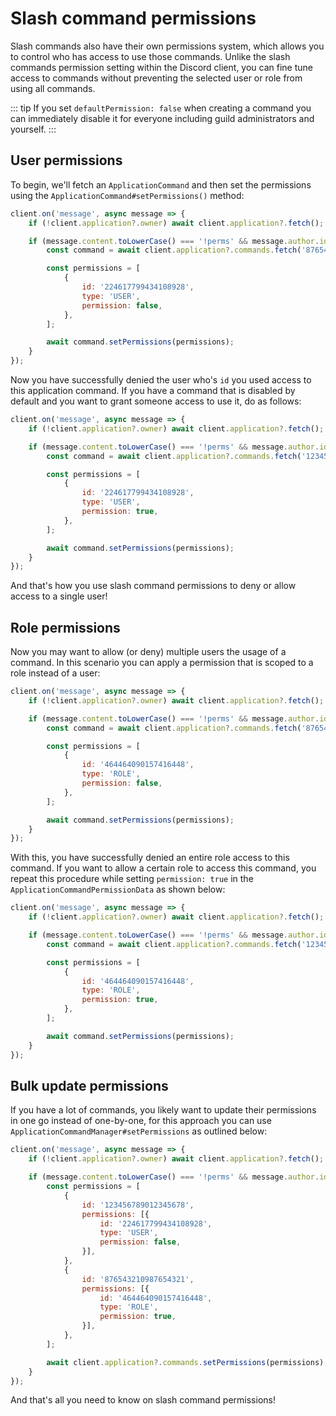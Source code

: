 # Slash command permissions

Slash commands also have their own permissions system, which allows you to control who has access to use those commands. Unlike the slash commands permission setting within the Discord client, you can fine tune access to commands without preventing the selected user or role from using all commands.

::: tip
If you set `defaultPermission: false` when creating a command you can immediately disable it for everyone including guild administrators and yourself.
:::


## User permissions

To begin, we'll fetch an `ApplicationCommand` and then set the permissions using the `ApplicationCommand#setPermissions()` method:

```js
client.on('message', async message => {
	if (!client.application?.owner) await client.application?.fetch();

	if (message.content.toLowerCase() === '!perms' && message.author.id === client.application?.owner.id) {
		const command = await client.application?.commands.fetch('876543210987654321');

		const permissions = [
			{
				id: '224617799434108928',
				type: 'USER',
				permission: false,
			},
		];

		await command.setPermissions(permissions);
	}
});
```

Now you have successfully denied the user who's `id` you used access to this application command.
If you have a command that is disabled by default and you want to grant someone access to use it, do as follows:

```js {11}
client.on('message', async message => {
	if (!client.application?.owner) await client.application?.fetch();

	if (message.content.toLowerCase() === '!perms' && message.author.id === client.application?.owner.id) {
		const command = await client.application?.commands.fetch('123456789012345678');

		const permissions = [
			{
				id: '224617799434108928',
				type: 'USER',
				permission: true,
			},
		];

		await command.setPermissions(permissions);
	}
});
```

And that's how you use slash command permissions to deny or allow access to a single user!


## Role permissions

Now you may want to allow (or deny) multiple users the usage of a command. In this scenario you can apply a permission that is scoped to a role instead of a user:

```js {10,11}
client.on('message', async message => {
	if (!client.application?.owner) await client.application?.fetch();

	if (message.content.toLowerCase() === '!perms' && message.author.id === client.application?.owner.id) {
		const command = await client.application?.commands.fetch('876543210987654321');

		const permissions = [
			{
				id: '464464090157416448',
				type: 'ROLE',
				permission: false,
			},
		];

		await command.setPermissions(permissions);
	}
});
```

With this, you have successfully denied an entire role access to this command. If you want to allow a certain role to access this command, you repeat this procedure while setting `permission: true` in the `ApplicationCommandPermissionData` as shown below:

```js {11}
client.on('message', async message => {
	if (!client.application?.owner) await client.application?.fetch();

	if (message.content.toLowerCase() === '!perms' && message.author.id === client.application?.owner.id) {
		const command = await client.application?.commands.fetch('123456789012345678');

		const permissions = [
			{
				id: '464464090157416448',
				type: 'ROLE',
				permission: true,
			},
		];

		await command.setPermissions(permissions);
	}
});
```


## Bulk update permissions

If you have a lot of commands, you likely want to update their permissions in one go instead of one-by-one, for this approach you can use `ApplicationCommandManager#setPermissions` as outlined below:

```js {5-22,24}
client.on('message', async message => {
	if (!client.application?.owner) await client.application?.fetch();

	if (message.content.toLowerCase() === '!perms' && message.author.id === client.application?.owner.id) {
		const permissions = [
			{
				id: '123456789012345678',
				permissions: [{
					id: '224617799434108928',
					type: 'USER',
					permission: false,
				}],
			},
			{
				id: '876543210987654321',
				permissions: [{
					id: '464464090157416448',
					type: 'ROLE',
					permission: true,
				}],
			},
		];

		await client.application?.commands.setPermissions(permissions);
	}
});
```

And that's all you need to know on slash command permissions!